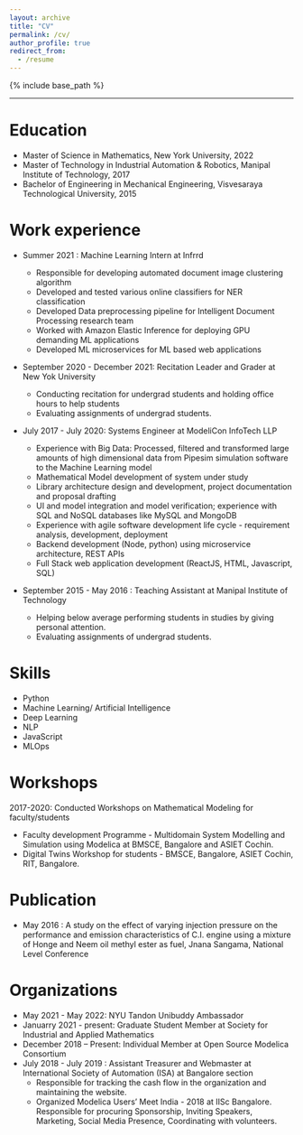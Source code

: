 ```yaml
---
layout: archive
title: "CV"
permalink: /cv/
author_profile: true
redirect_from:
  - /resume
---
```


{% include base_path %}
<hr>

Education
======
* Master of Science in Mathematics, New York University, 2022
* Master of Technology in Industrial Automation & Robotics, Manipal Institute of Technology, 2017
* Bachelor of Engineering in Mechanical Engineering, Visvesaraya Technological University, 2015

Work experience
======
* Summer 2021 : Machine Learning Intern at Infrrd
  * Responsible for developing automated document image clustering algorithm
  * Developed and tested various online classifiers for NER classification
  * Developed Data preprocessing pipeline for Intelligent Document Processing research team
  * Worked with Amazon Elastic Inference for deploying GPU demanding ML applications
  * Developed ML microservices for ML based web applications

* September 2020 - December 2021: Recitation Leader and Grader at New Yok University
  * Conducting recitation for undergrad students and holding office hours to help students
  * Evaluating assignments of undergrad students.

* July 2017 - July 2020: Systems Engineer at ModeliCon InfoTech LLP
  * Experience with Big Data: Processed, filtered and transformed large amounts of high dimensional data from Pipesim simulation software to the Machine Learning model
  * Mathematical Model development of system under study
  * Library architecture design and development, project documentation and proposal drafting
  * UI and model integration and model verification; experience with SQL and NoSQL databases like MySQL and MongoDB
  * Experience with agile software development life cycle - requirement analysis, development, deployment
  * Backend development (Node, python) using microservice architecture, REST APIs
  * Full Stack web application development (ReactJS, HTML, Javascript, SQL)

* September 2015 - May 2016 : Teaching Assistant at Manipal Institute of Technology
  * Helping below average performing students in studies by giving personal attention.
  * Evaluating assignments of undergrad students.
  
Skills
======
* Python
* Machine Learning/ Artificial Intelligence
* Deep Learning
* NLP
* JavaScript
* MLOps
  
Workshops
======
2017-2020: Conducted Workshops on Mathematical Modeling for faculty/students
* Faculty development Programme - Multidomain System Modelling and Simulation using Modelica at BMSCE, Bangalore and ASIET Cochin.
* Digital Twins Workshop for students - BMSCE, Bangalore, ASIET Cochin, RIT, Bangalore.

Publication
======
* May 2016 : A study on the effect of varying injection pressure on the performance and emission characteristics of C.I. engine using a mixture of Honge and Neem oil methyl ester as fuel, Jnana Sangama, National Level Conference


Organizations
======
* May 2021 - May 2022: NYU Tandon Unibuddy Ambassador
* Januarry 2021 - present: Graduate Student Member at Society for Industrial and Applied Mathematics
* December 2018 – Present: Individual Member at Open Source Modelica Consortium
* July 2018 - July 2019 : Assistant Treasurer and Webmaster at International Society of Automation (ISA) at Bangalore section
  * Responsible for tracking the cash flow in the organization and maintaining the website.
  * Organized Modelica Users’ Meet India - 2018 at IISc Bangalore.
  Responsible for procuring Sponsorship, Inviting Speakers, Marketing, Social Media Presence, Coordinating with volunteers.
